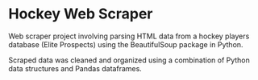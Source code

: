 # Hockey Web Scraper

Web scraper project involving parsing HTML data from a hockey players database (Elite Prospects) using the BeautifulSoup package in Python.

Scraped data was cleaned and organized using a combination of Python data structures and Pandas dataframes.
